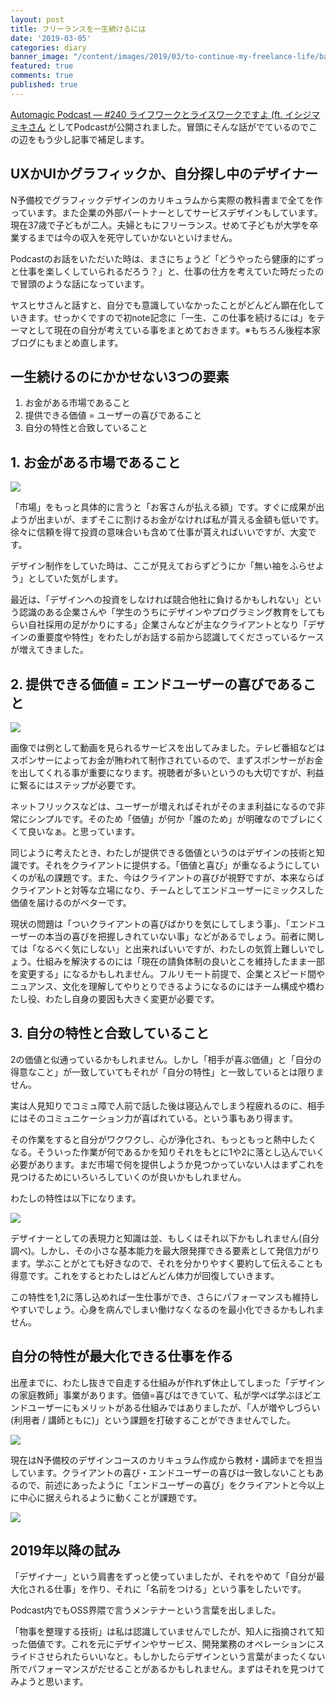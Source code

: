 ```yaml
---
layout: post
title: フリーランスを一生続けるには
date: '2019-03-05'
categories: diary
banner_image: "/content/images/2019/03/to-continue-my-freelance-life/banner.jpg"
featured: true
comments: true
published: true
---
```


[Automagic Podcast — #240 ライフワークとライスワークですよ (ft. イシジマミキさん](https://automagic.fm/post/183226030800/woopsdez) としてPodcastが公開されました。冒頭にそんな話がでているのでこの辺をもう少し記事で補足します。

<!--more-->

## UXかUIかグラフィックか、自分探し中のデザイナー

N予備校でグラフィックデザインのカリキュラムから実際の教科書まで全てを作っています。また企業の外部パートナーとしてサービスデザインもしています。現在37歳で子どもが二人。夫婦ともにフリーランス。せめて子どもが大学を卒業するまでは今の収入を死守していかないといけません。

Podcastのお話をいただいた時は、まさにちょうど「どうやったら健康的にずっと仕事を楽しくしていられるだろう？」と、仕事の仕方を考えていた時だったので冒頭のような話になっています。

ヤスヒサさんと話すと、自分でも意識していなかったことがどんどん顕在化していきます。せっかくですので初note記念に「一生、この仕事を続けるには」をテーマとして現在の自分が考えている事をまとめておきます。※もちろん後程本家ブログにもまとめ直します。

## 一生続けるのにかかせない3つの要素

1. お金がある市場であること
2. 提供できる価値 = ユーザーの喜びであること
3. 自分の特性と合致していること

## 1. お金がある市場であること

![](/content/images/2019/03/to-continue-my-freelance-life/01.png)

「市場」をもっと具体的に言うと「お客さんが払える額」です。すぐに成果が出ようが出まいが、まずそこに割けるお金がなければ私が貰える金額も低いです。徐々に信頼を得て投資の意味合いも含めて仕事が貰えればいいですが、大変です。

デザイン制作をしていた時は、ここが見えておらずどうにか「無い袖をふらせよう」としていた気がします。

最近は、「デザインへの投資をしなければ競合他社に負けるかもしれない」という認識のある企業さんや「学生のうちにデザインやプログラミング教育をしてもらい自社採用の足がかりにする」企業さんなどが主なクライアントとなり「デザインの重要度や特性」をわたしがお話する前から認識してくださっているケースが増えてきました。

## 2. 提供できる価値 = エンドユーザーの喜びであること

![](/content/images/2019/03/to-continue-my-freelance-life/02.png)

画像では例として動画を見られるサービスを出してみました。テレビ番組などはスポンサーによってお金が賄われて制作されているので、まずスポンサーがお金を出してくれる事が重要になります。視聴者が多いというのも大切ですが、利益に繋るにはステップが必要です。

ネットフリックスなどは、ユーザーが増えればそれがそのまま利益になるので非常にシンプルです。そのため「価値」が何か「誰のため」が明確なのでブレにくくて良いなぁ。と思っています。

同じように考えたとき、わたしが提供できる価値というのはデザインの技術と知識です。それをクライアントに提供する。「価値と喜び」が重なるようにしていくのが私の課題です。また、今はクライアントの喜びが視野ですが、本来ならばクライアントと対等な立場になり、チームとしてエンドユーザーにミックスした価値を届けるのがベターです。

現状の問題は「ついクライアントの喜びばかりを気にしてしまう事」、「エンドユーザーの本当の喜びを把握しきれていない事」などがあるでしょう。前者に関しては「なるべく気にしない」と出来ればいいですが、わたしの気質上難しいでしょう。仕組みを解決するのには「現在の請負体制の良いとこを維持したまま一部を変更する」になるかもしれません。フルリモート前提で、企業とスピード間やニュアンス、文化を理解してやりとりできるようになるのにはチーム構成や橋わたし役、わたし自身の要因も大きく変更が必要です。

## 3. 自分の特性と合致していること

2の価値と似通っているかもしれません。しかし「相手が喜ぶ価値」と「自分の得意なこと」が一致していてもそれが「自分の特性」と一致しているとは限りません。

実は人見知りでコミュ障で人前で話した後は寝込んでしまう程疲れるのに、相手にはそのコミュニケーション力が喜ばれている。という事もあり得ます。

その作業をすると自分がワクワクし、心が浄化され、もっともっと熱中したくなる。そういった作業が何であるかを知りそれをもとに1や2に落とし込んでいく必要があります。まだ市場で何を提供しようか見つかっていない人はまずこれを見つけるためにいろいろしていくのが良いかもしれません。

わたしの特性は以下になります。

![](/content/images/2019/03/to-continue-my-freelance-life/03.png)

デザイナーとしての表現力と知識は並、もしくはそれ以下かもしれません(自分調べ)。しかし、その小さな基本能力を最大限発揮できる要素として発信力がります。学ぶことがとても好きなので、それを分かりやすく要約して伝えることも得意です。これをするとわたしはどんどん体力が回復していきます。

この特性を1,2に落し込めれば一生仕事ができ、さらにパフォーマンスも維持しやすいでしょう。心身を病んでしまい働けなくなるのを最小化できるかもしれません。

## 自分の特性が最大化できる仕事を作る

出産までに、わたし抜きで自走する仕組みが作れず休止してしまった「デザインの家庭教師」事業があります。価値=喜びはできていて、私が学べば学ぶほどエンドユーザーにもメリットがある仕組みではありましたが、「人が増やしづらい(利用者 / 講師ともに)」という課題を打破することができませんでした。

![](/content/images/2019/03/to-continue-my-freelance-life/05.png)

現在はN予備校のデザインコースのカリキュラム作成から教材・講師までを担当しています。クライアントの喜び・エンドユーザーの喜びは一致しないこともあるので、前述にあったように「エンドユーザーの喜び」をクライアントと今以上に中心に据えられるように動くことが課題です。

![](/content/images/2019/03/to-continue-my-freelance-life/06.png)

## 2019年以降の試み

「デザイナー」という肩書をずっと使っていましたが、それをやめて「自分が最大化される仕事」を作り、それに「名前をつける」という事をしたいです。

Podcast内でもOSS界隈で言うメンテナーという言葉を出しました。

「物事を整理する技術」は私は認識していませんでしたが、知人に指摘されて知った価値です。これを元にデザインやサービス、開発業務のオペレーションにスライドさせられたらいいなと。もしかしたらデザインという言葉がまったくない所でパフォーマンスがだせることがあるかもしれません。まずはそれを見つけてみようと思います。
